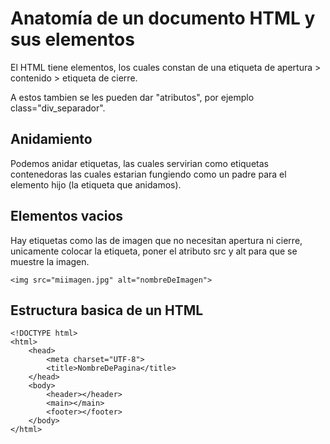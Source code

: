 <h1>Anatomía de un documento HTML y sus elementos</h1>

El HTML tiene elementos, los cuales constan de una etiqueta de apertura > contenido > etiqueta de cierre.

A estos tambien se les pueden dar "atributos", por ejemplo class="div_separador".

<h2>Anidamiento</h2>
Podemos anidar etiquetas, las cuales servirian como etiquetas contenedoras las cuales estarian fungiendo como un padre para el elemento hijo (la etiqueta que anidamos).

<h2>Elementos vacios</h2>
Hay etiquetas como las de imagen que no necesitan apertura ni cierre, unicamente colocar la etiqueta, poner el atributo src y alt para que se muestre la imagen.

    <img src="miimagen.jpg" alt="nombreDeImagen">

<h2>Estructura basica de un HTML</h2>

    <!DOCTYPE html>
    <html>
        <head>
            <meta charset="UTF-8">
            <title>NombreDePagina</title>
        </head>
        <body>
            <header></header>
            <main></main>
            <footer></footer>
        </body>
    </html>